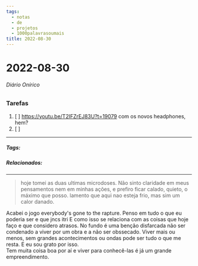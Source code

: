 ```yaml
---
tags:
  - notas
  - de
  - projetos
  - 1000palavrasoumais
title: 2022-08-30  
---
```

# 2022-08-30  
###### Diário Onírico
>


### Tarefas
1. [ ]  https://youtu.be/T2IFZrEJ83U?t=19079 com os novos headphones, hem?
2. [ ] 

---

##### Tags:

##### Relacionados: 

---
> hoje tomei as duas ultimas microdoses. Não sinto claridade em meus pensamentos nem em minhas ações, e prefiro ficar calado, quieto, o máximo que posso. lamento que aqui nao esteja frio, mas sim um calor danado.

Acabei o jogo everybody's gone to the rapture.
Penso em tudo o que eu poderia ser e que  jncs itri
E como isso se relaciona com as coisas que hoje faço e que considero atrasos.
No fundo é uma benção disfarcada não ser condenado a viver por um obra e a não ser obssecado. Viver mais ou menos, sem grandes acontecimentos ou ondas pode ser tudo o que me resta. E eu sou grato por isso.  
Tem muita coisa boa por aí e viver para conhecê-las é já um grande empreendimento.